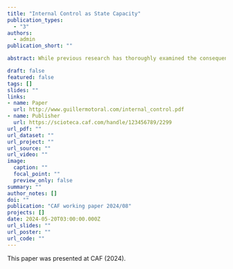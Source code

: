 ```yaml
---
title: "Internal Control as State Capacity"
publication_types:
  - "3"
authors:
  - admin
publication_short: ""

abstract: While previous research has thoroughly examined the consequences of external control on subnational governments, less is known about the drivers and consequences of internal control. This paper presents a series of findings on Brazilian municipalities' internal control systems, leveraging administrative data and quasi-experimental designs. First, I use cross-sectional data to document that there remains significant variation in the resources, mandates, and actions of internal control systems. Second, I use panel data and a causal event study design to show that legal reforms of internal control systems lead to an increase in hires of internal controllers. Third, I show these legal reforms have downstream consequences in the control of patronage, leading to a reduction in the size of the municipal workforce, and a higher incidence of civil service contracts. Fourth, I show that randomized federal anti-corruption audits have significant effects on municipal control systems. Together, these findings highlight the relevance of local internal control institutions and call for further research on the causes and consequences of their strength.

draft: false
featured: false
tags: []
slides: ""
links:
- name: Paper
  url: http://www.guillermotoral.com/internal_control.pdf
- name: Publisher
  url: https://scioteca.caf.com/handle/123456789/2299
url_pdf: ""
url_dataset: ""
url_project: ""
url_source: ""
url_video: ""
image:
  caption: ""
  focal_point: ""
  preview_only: false
summary: ""
author_notes: []
doi: ""
publication: "CAF working paper 2024/08"
projects: []
date: 2024-05-20T03:00:00.000Z
url_slides: ""
url_poster: ""
url_code: ""
---
```

This paper was presented at CAF (2024).